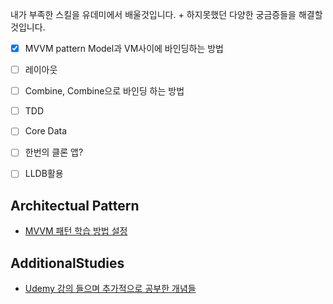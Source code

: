 내가 부족한 스킬을 유데미에서 배울것입니다. + 하지못했던 다양한 궁금증들을 해결할 것입니다.

- [x] MVVM pattern Model과 VM사이에 바인딩하는 방법

- [ ] 레이아웃

- [ ] Combine, Combine으로 바인딩 하는 방법

- [ ] TDD

- [ ] Core Data

- [ ] 한번의 클론 앱?

- [ ] LLDB활용

## Architectual Pattern
- <a href="https://github.com/SHcommit/LearnMoreSwiftInUdemy/tree/master/Architectural%20Pattern/MVVM_Pattern">MVVM 패턴 학습 방법 설정</a>

## AdditionalStudies
- <a href="https://github.com/SHcommit/LearnMoreSwiftInUdemy/tree/master/AdditionalStudies">Udemy 강의 들으며 추가적으로 공부한 개념들</a>
